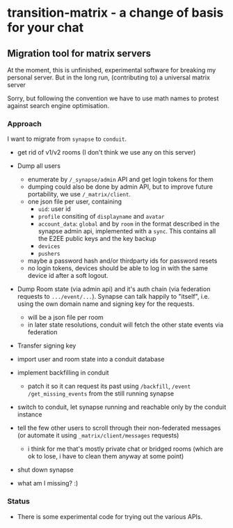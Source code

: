 # transition-matrix - a change of basis for your chat
## Migration tool for matrix servers

At the moment, this is unfinished, experimental software for breaking my personal server.
But in the long run, (contributing to) a universal matrix server

Sorry, but following the convention we have to use math names to protest against search engine optimisation.

### Approach
I want to migrate from `synapse` to `conduit`.

- get rid of v1/v2 rooms (I don't think we use any on this server)

- Dump all users
  - enumerate by `/_synapse/admin` API and get login tokens for them
  - dumping could also be done by admin API, but to improve future portability, we use `/_matrix/client`.
  - one json file per user, containing
    - `uid`: user id
    - `profile` consiting of  `displayname` and `avatar`
    - `account_data`: `global` and by `room` in the format described in the synapse admin api, implemented with a `sync`. This contains all the E2EE public keys and the key backup
    - `devices`
    - `pushers`
  - maybe a password hash and/or thirdparty ids for password resets
  - no login tokens, devices should be able to log in with the same device id after a soft logout.

- Dump Room state (via admin api) and it's auth chain (via federation requests to `.../event/...`). Synapse can talk happily to "itself", i.e. using the own domain name and signing key for the requests.
  - will be a json file per room
  - in later state resolutions, conduit will fetch the other state events via federation
- Transfer signing key

- import user and room state into a conduit database
- implement backfilling in conduit
  - patch it so it can request its past using `/backfill`, `/event` `/get_missing_events` from the still running synapse

- switch to conduit, let synapse running and reachable only by the conduit instance

- tell the few other users to scroll through their non-federated messages (or automate it using `_matrix/client/messages` requests)
  - i think for me that's mostly private chat or bridged rooms (which are ok to lose, i have to clean them anyway at some point)

- shut down synapse

- what am I missing? :)

### Status
 - There is some experimental code for trying out the various APIs.
